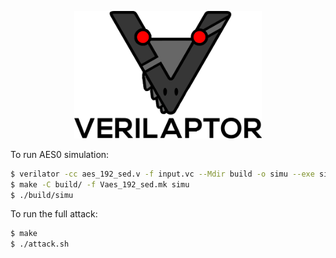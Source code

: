 <p align="center">
<img src="img/VERILOGO.png" width="300">
</p>

To run AES0 simulation:
```bash
$ verilator -cc aes_192_sed.v -f input.vc --Mdir build -o simu --exe simulation.cpp
$ make -C build/ -f Vaes_192_sed.mk simu
$ ./build/simu
```

To run the full attack:
```bash
$ make
$ ./attack.sh
```
